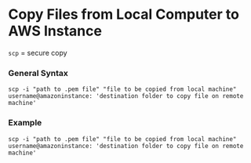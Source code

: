 # Copy Files from Local Computer to AWS Instance
`scp` = secure copy


### General Syntax
`scp -i "path to .pem file" "file to be copied from local machine" username@amazoninstance: 'destination folder to copy file on remote machine'`

### Example
`scp -i "path to .pem file" "file to be copied from local machine" username@amazoninstance: 'destination folder to copy file on remote machine'`
